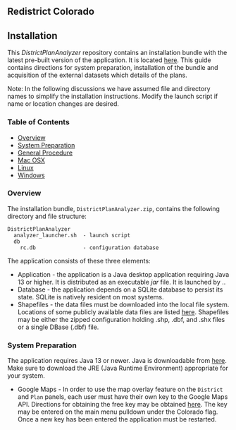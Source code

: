 ## Redistrict Colorado
## Installation
This *DistrictPlanAnalyzer* repository contains an installation bundle with the latest pre-built version of the application. It is located [here](/release/DistrictPlanAnalyzer.zip).
This guide contains directions for system preparation, installation of the bundle and acquisition of the external datasets which details of the plans.

Note: In the following discussions we have assumed file and directory names to simplify the installation instructions. Modify the launch script if name or location changes are desired.

### Table of Contents <a id="table-of-contents"></a>

 * [Overview](#overview)
 * [System Preparation](#preparation)
 * [General Procedure](#general)
 * [Mac OSX](#osx)
 * [Linux](#linux)
 * [Windows](#windows)

### Overview <a id="overview"></a>
The installation bundle, `DistrictPlanAnalyzer.zip`, contains the following directory and file structure:

```
DistrictPlanAnalyzer
  analyzer_launcher.sh  - launch script
  db
    rc.db               - configuration database

```
The application consists of these three elements:           
  * Application - the application is a Java desktop application
   requiring Java 13 or higher. It is distributed as an executable
   *jar* file. It is launched by ..
  * Database - the application depends on a SQLite database to persist its state. SQLite is natively resident on most systems.
  * Shapefiles - the data files must be downloaded into the local file system. Locations of some publicly available data files are listed [here](https://github.com/chuckcoughlin/redistrict-colorado/tree/master/docs/datasets.md). Shapefiles may be either the zipped configuration holding .shp, .dbf, and .shx files or a single DBase (.dbf) file.



### System Preparation <a id="preparation"></a>
The application requires Java 13 or newer. Java is downloadable from [here](https://www.oracle.com/technetwork/java/javase/downloads/jdk13-downloads-5672538.html). Make sure to download the JRE (Java Runtime Environment) appropriate for your system.

 

  * Google Maps - In order to use the map overlay feature on the `District` and `Plan` panels, each user must have their own key to the Google Maps API. Directions for obtaining
  the free key may be obtained [here](https://developers.google.com/maps/documentation/javascript/tutorial#api_key). The key may be entered on the main menu pulldown under the Colorado flag. Once a new key has been entered the application must be restarted.
